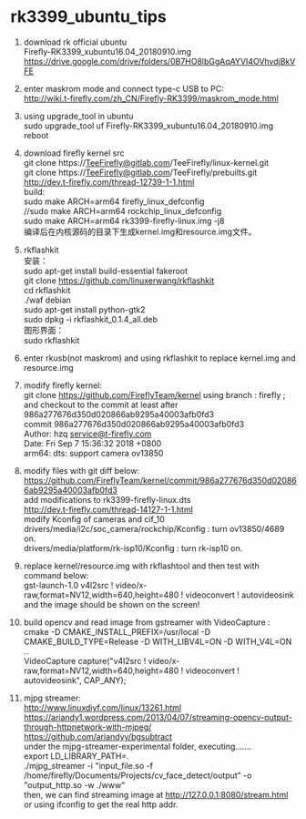 # rk3399_ubuntu_tips
1. download rk official ubuntu  
Firefly-RK3399_xubuntu16.04_20180910.img  
https://drive.google.com/drive/folders/0B7HO8lbGgAqAYVI4OVhvdjBkVFE  

2. enter maskrom mode and connect type-c USB to PC:  
http://wiki.t-firefly.com/zh_CN/Firefly-RK3399/maskrom_mode.html  

3. using upgrade_tool in ubuntu  
sudo upgrade_tool uf Firefly-RK3399_xubuntu16.04_20180910.img  
reboot  

4. download firefly kernel src  
git clone https://TeeFirefly@gitlab.com/TeeFirefly/linux-kernel.git  
git clone https://TeeFirefly@gitlab.com/TeeFirefly/prebuilts.git  
http://dev.t-firefly.com/thread-12739-1-1.html  
build:  
        sudo make ARCH=arm64 firefly_linux_defconfig  
        //sudo make ARCH=arm64 rockchip_linux_defconfig    
        sudo make ARCH=arm64 rk3399-firefly-linux.img -j8  
        编译后在内核源码的目录下生成kernel.img和resource.img文件。  

5. rkflashkit  
安装：  
sudo apt-get install build-essential fakeroot   
git clone https://github.com/linuxerwang/rkflashkit  
cd rkflashkit  
./waf debian  
sudo apt-get install python-gtk2  
sudo dpkg -i rkflashkit_0.1.4_all.deb  
图形界面：  
sudo rkflashkit  

6. enter rkusb(not maskrom) and using rkflashkit to replace kernel.img and resource.img  

7. modify firefly kernel:  
git clone https://github.com/FireflyTeam/kernel
using branch : firefly ; and checkout to the commit at least after 986a277676d350d020866ab9295a40003afb0fd3  
commit 986a277676d350d020866ab9295a40003afb0fd3  
Author: hzq <service@t-firefly.com>  
Date:   Fri Sep 7 15:36:32 2018 +0800  
    arm64: dts: support camera ov13850  

8. modify files with git diff below:  
https://github.com/FireflyTeam/kernel/commit/986a277676d350d020866ab9295a40003afb0fd3  
add modifications to rk3399-firefly-linux.dts  
http://dev.t-firefly.com/thread-14127-1-1.html  
modify Kconfig of cameras and cif_10  
drivers/media/i2c/soc_camera/rockchip/Kconfig : turn ov13850/4689 on.  
drivers/media/platform/rk-isp10/Kconfig : turn rk-isp10 on.  

9. replace kernel/resource.img with rkflashtool and then test with command below:  
gst-launch-1.0 v4l2src ! video/x-raw,format=NV12,width=640,height=480 ! videoconvert ! autovideosink  
and the image should be shown on the screen!  

10. build opencv    and       read image from gstreamer with VideoCapture :  
cmake -D CMAKE_INSTALL_PREFIX=/usr/local -D CMAKE_BUILD_TYPE=Release -D WITH_LIBV4L=ON -D WITH_V4L=ON ..  
VideoCapture capture("v4l2src ! video/x-raw,format=NV12,width=640,height=480 ! videoconvert ! autovideosink", CAP_ANY);  

11. mjpg streamer:  
http://www.linuxdiyf.com/linux/13261.html  
https://ariandy1.wordpress.com/2013/04/07/streaming-opencv-output-through-httpnetwork-with-mjpeg/  
https://github.com/ariandyy/bgsubtract  
under the mjpg-streamer-experimental folder, executing.......  
export LD_LIBRARY_PATH=.  
./mjpg_streamer -i "input_file.so -f /home/firefly/Documents/Projects/cv_face_detect/output" -o "output_http.so -w ./www"  
then, we can find streaming image at http://127.0.0.1:8080/stream.html  
or using ifconfig to get the real http addr.
